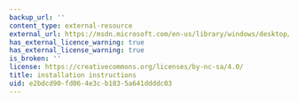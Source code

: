 ```yaml
---
backup_url: ''
content_type: external-resource
external_url: https://msdn.microsoft.com/en-us/library/windows/desktop/ee418266(v=vs.85).aspx
has_external_licence_warning: true
has_external_license_warning: true
is_broken: ''
license: https://creativecommons.org/licenses/by-nc-sa/4.0/
title: installation instructions
uid: e2bdcd90-fd06-4e3c-b183-5a641ddddc03
---
```

